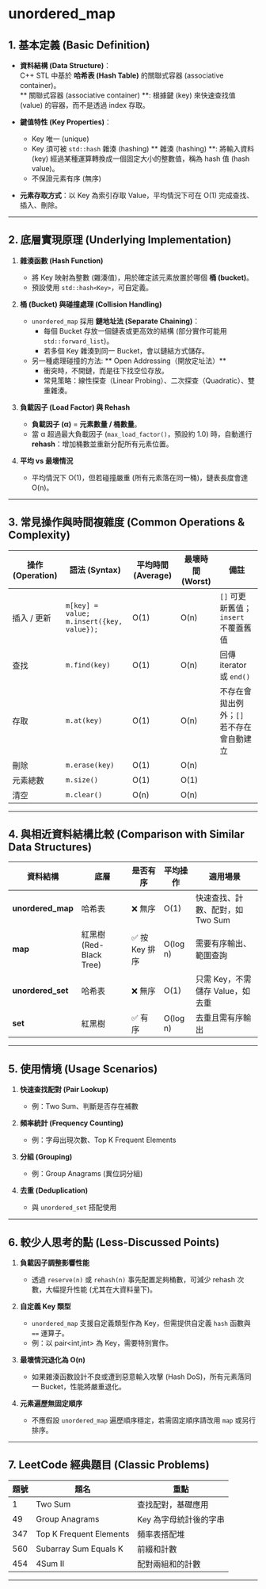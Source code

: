 # unordered_map

## 1. 基本定義 (Basic Definition)
- **資料結構 (Data Structure)**：  
  C++ STL 中基於 **哈希表 (Hash Table)** 的關聯式容器 (associative container)。  
  ** 關聯式容器 (associative container) **: 根據鍵 (key) 來快速查找值 (value) 的容器，而不是透過 index 存取。

- **鍵值特性 (Key Properties)**：  
  - Key 唯一 (unique)  
  - Key 須可被 `std::hash` 雜湊 (hashing)
  ** 雜湊 (hashing) **: 將輸入資料 (key) 經過某種運算轉換成一個固定大小的整數值，稱為 hash 值 (hash value)。
  - 不保證元素有序 (無序)  

- **元素存取方式**：以 Key 為索引存取 Value，平均情況下可在 O(1) 完成查找、插入、刪除。

---

## 2. 底層實現原理 (Underlying Implementation)
1. **雜湊函數 (Hash Function)**  
   - 將 Key 映射為整數 (雜湊值)，用於確定該元素放置於哪個 **桶 (bucket)**。
   - 預設使用 `std::hash<Key>`，可自定義。
   
2. **桶 (Bucket) 與碰撞處理 (Collision Handling)**  
   - `unordered_map` 採用 **鏈地址法 (Separate Chaining)**：  
     - 每個 Bucket 存放一個鏈表或更高效的結構 (部分實作可能用 `std::forward_list`)。  
     - 若多個 Key 雜湊到同一 Bucket，會以鏈結方式儲存。  
   - 另一種處理碰撞的方法: ** Open Addressing（開放定址法）**
     - 衝突時，不開鏈，而是往下找空位存放。
     - 常見策略：線性探查（Linear Probing）、二次探查（Quadratic）、雙重雜湊。
   
3. **負載因子 (Load Factor) 與 Rehash**  
   - **負載因子 (α)** = **元素數量 / 桶數量**。  
   - 當 α 超過最大負載因子 (`max_load_factor()`，預設約 1.0) 時，自動進行 **rehash**：增加桶數並重新分配所有元素位置。
   
4. **平均 vs 最壞情況**  
   - 平均情況下 O(1)，但若碰撞嚴重 (所有元素落在同一桶)，鏈表長度會達 O(n)。

---

## 3. 常見操作與時間複雜度 (Common Operations & Complexity)

| 操作 (Operation) | 語法 (Syntax) | 平均時間 (Average) | 最壞時間 (Worst) | 備註 |
|------------------|--------------|--------------------|------------------|------|
| 插入 / 更新 | `m[key] = value;`<br>`m.insert({key, value});` | O(1) | O(n) | `[]` 可更新舊值；`insert` 不覆蓋舊值 |
| 查找 | `m.find(key)` | O(1) | O(n) | 回傳 iterator 或 `end()` |
| 存取 | `m.at(key)` | O(1) | O(n) | 不存在會拋出例外；`[]` 若不存在會自動建立 |
| 刪除 | `m.erase(key)` | O(1) | O(n) | |
| 元素總數 | `m.size()` | O(1) | O(1) | |
| 清空 | `m.clear()` | O(n) | O(n) | |

---

## 4. 與相近資料結構比較 (Comparison with Similar Data Structures)

| 資料結構 | 底層 | 是否有序 | 平均操作 | 適用場景 |
|----------|------|----------|----------|----------|
| **unordered_map** | 哈希表 | ❌ 無序 | O(1) | 快速查找、計數、配對，如 Two Sum |
| **map** | 紅黑樹 (Red-Black Tree) | ✅ 按 Key 排序 | O(log n) | 需要有序輸出、範圍查詢 |
| **unordered_set** | 哈希表 | ❌ 無序 | O(1) | 只需 Key，不需儲存 Value，如去重 |
| **set** | 紅黑樹 | ✅ 有序 | O(log n) | 去重且需有序輸出 |

---

## 5. 使用情境 (Usage Scenarios)
1. **快速查找配對 (Pair Lookup)**  
   - 例：Two Sum、判斷是否存在補數  

2. **頻率統計 (Frequency Counting)**  
   - 例：字母出現次數、Top K Frequent Elements  

3. **分組 (Grouping)**  
   - 例：Group Anagrams (異位詞分組)  
   
4. **去重 (Deduplication)**  
   - 與 `unordered_set` 搭配使用

---

## 6. 較少人思考的點 (Less-Discussed Points)
1. **負載因子調整影響性能**  
   - 透過 `reserve(n)` 或 `rehash(n)` 事先配置足夠桶數，可減少 rehash 次數，大幅提升性能 (尤其在大資料量下)。
   
2. **自定義 Key 類型**  
   - `unordered_map` 支援自定義類型作為 Key，但需提供自定義 `hash` 函數與 `==` 運算子。  
   - 例：以 pair<int,int> 為 Key，需要特別實作。
   
3. **最壞情況退化為 O(n)**  
   - 如果雜湊函數設計不良或遭到惡意輸入攻擊 (Hash DoS)，所有元素落同一 Bucket，性能將嚴重退化。

4. **元素遍歷無固定順序**  
   - 不應假設 `unordered_map` 遍歷順序穩定，若需固定順序請改用 `map` 或另行排序。

---

## 7. LeetCode 經典題目 (Classic Problems)

| 題號 | 題名 | 重點 |
|------|------|------|
| 1 | Two Sum | 查找配對，基礎應用 |
| 49 | Group Anagrams | Key 為字母統計後的字串 |
| 347 | Top K Frequent Elements | 頻率表搭配堆 |
| 560 | Subarray Sum Equals K | 前綴和計數 |
| 454 | 4Sum II | 配對兩組和的計數 |

---
